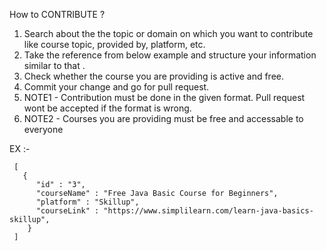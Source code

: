 How to CONTRIBUTE ?

1. Search about the the topic or domain on which you want to contribute like course topic, provided by, platform, etc.
2. Take the reference from below example and structure your information similar to that .
3. Check whether the course you are providing is active and free.
4. Commit your change and go for pull request.
6. NOTE1 - Contribution must be done in the given format. Pull request wont be accepted if the format is wrong.
7. NOTE2 -  Courses you are providing must be free and accessable to everyone

EX :-

     [
       {
          "id" : "3",
          "courseName" : "Free Java Basic Course for Beginners",
          "platform" : "Skillup",
          "courseLink" : "https://www.simplilearn.com/learn-java-basics-skillup",
        }
     ]
